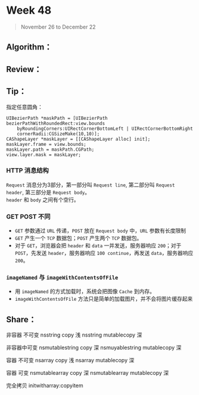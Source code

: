 # Week 48

> November 26 to December 22

## Algorithm：


## Review：


## Tip：
指定任意圆角：
```objc
UIBezierPath *maskPath = [UIBezierPath bezierPathWithRoundedRect:view.bounds 
    byRoundingCorners:UIRectCornerBottomLeft | UIRectCornerBottomRight 
    cornerRadii:CGSizeMake(10,10)];
CAShapeLayer *maskLayer = [[CAShapeLayer alloc] init];
maskLayer.frame = view.bounds;
maskLayer.path = maskPath.CGPath;
view.layer.mask = maskLayer;
```

### HTTP 消息结构
`Request` 消息分为3部分，第一部分叫 `Request line`, 第二部分叫 `Request header`, 第三部分是 `Request body`。  
`header` 和 `body` 之间有个空行。

### GET POST 不同
- `GET` 参数通过 `URL` 传递，`POST` 放在 `Request body` 中，`URL` 参数有长度限制
- `GET` 产生一个 `TCP` 数据包；`POST` 产生两个 `TCP` 数据包。
- 对于 `GET`，浏览器会把 `header` 和 `data` 一并发送，服务器响应 `200`；对于 `POST`，先发送 `header`，服务器响应 `100 continue`，再发送 `data`，服务器响应 `200`。

### `imageNamed` 与 `imageWithContentsOfFile`
- 用 `imageNamed` 的方式加载时，系统会把图像 `Cache` 到内存。
- `imageWithContentsOfFile` 方法只是简单的加载图片，并不会将图片缓存起来

## Share：

非容器 不可变
nsstring copy 浅
nsstring mutablecopy 深

非容器中可变
nsmutablestring copy 深
nsmuyablestring mutablecopy 深

容器 不可变
nsarray copy 浅
nsarray mutablecopy 深

容器 可变
nsmutablearray copy 深
nsmutablearray mutablecopy 深

完全拷贝
initwitharray:copyitem